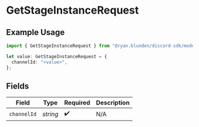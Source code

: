 # GetStageInstanceRequest

## Example Usage

```typescript
import { GetStageInstanceRequest } from "@ryan.blunden/discord-sdk/models/operations";

let value: GetStageInstanceRequest = {
  channelId: "<value>",
};
```

## Fields

| Field              | Type               | Required           | Description        |
| ------------------ | ------------------ | ------------------ | ------------------ |
| `channelId`        | *string*           | :heavy_check_mark: | N/A                |
